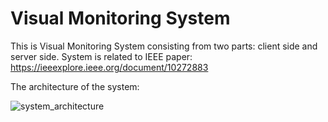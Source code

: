 # Visual Monitoring System

This is Visual Monitoring System consisting from two parts: client side and server side. 
System is related to IEEE paper: <https://ieeexplore.ieee.org/document/10272883>

The architecture of the system:

![system_architecture](https://github.com/FinickyPrune/visual-monitoring/assets/44488721/838c7514-29bd-4604-976f-d301385d737b)
